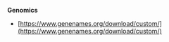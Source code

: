 **Genomics**
* [https://www.genenames.org/download/custom/](https://www.genenames.org/download/custom/)
